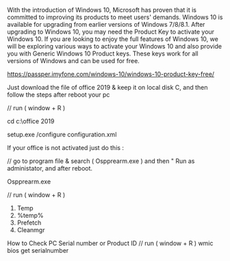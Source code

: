 With the introduction of Windows 10, Microsoft has proven that it is committed to improving its products to meet users' demands.
Windows 10 is available for upgrading from earlier versions of Windows 7/8/8.1. After upgrading to Windows 10, you may need the Product Key to activate your Windows 10.
If you are looking to enjoy the full features of Windows 10, we will be exploring various ways to activate your Windows 10 and also provide you with Generic Windows 10 Product keys.
These keys work for all versions of Windows and can be used for free.


https://passper.imyfone.com/windows-10/windows-10-product-key-free/

Just download the file of office 2019 & keep it on local disk C, and then follow the steps after reboot your pc

// run ( window + R )

cd c:\office 2019

setup.exe /configure configuration.xml

If your office is not activated just do this : 

// go to program file & search ( Ospprearm.exe ) and then " Run as administator, and after reboot.

Ospprearm.exe 

// run ( window + R )
1. Temp
2. %temp%
3. Prefetch
4. Cleanmgr

   
How to Check PC Serial number or Product ID
// run ( window + R )
wmic bios get serialnumber

